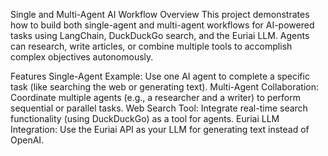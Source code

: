 Single and Multi-Agent AI Workflow
Overview
This project demonstrates how to build both single-agent and multi-agent workflows for AI-powered tasks using LangChain, DuckDuckGo search, and the Euriai LLM. Agents can research, write articles, or combine multiple tools to accomplish complex objectives autonomously.

Features
Single-Agent Example: Use one AI agent to complete a specific task (like searching the web or generating text).
Multi-Agent Collaboration: Coordinate multiple agents (e.g., a researcher and a writer) to perform sequential or parallel tasks.
Web Search Tool: Integrate real-time search functionality (using DuckDuckGo) as a tool for agents.
Euriai LLM Integration: Use the Euriai API as your LLM for generating text instead of OpenAI.
